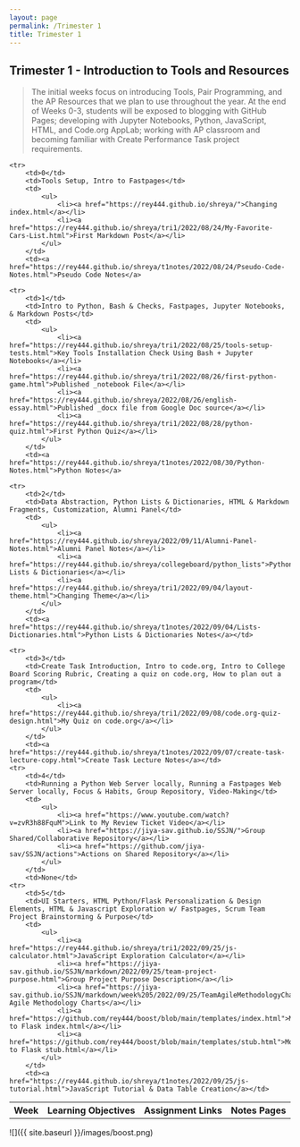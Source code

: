 ```yaml
---
layout: page
permalink: /Trimester 1
title: Trimester 1
---
```

## Trimester 1 - Introduction to Tools and Resources
> The initial weeks focus on introducing Tools, Pair Programming, and the AP Resources that we plan to use throughout the year. At the end of Weeks 0-3, students will be exposed to blogging with GitHub Pages; developing with Jupyter Notebooks, Python, JavaScript, HTML, and Code.org AppLab; working with AP classroom and becoming familiar with Create Performance Task project requirements.


<table>
    <tr>
     <th>Week</th>
     <th>Learning Objectives</th>
     <th>Assignment Links</th>
     <th>Notes Pages</th>
    </tr>
    
    <tr>
        <td>0</td>
        <td>Tools Setup, Intro to Fastpages</td>
        <td>
            <ul>
                <li><a href="https://rey444.github.io/shreya/">Changing index.html</a></li>
                <li><a href="https://rey444.github.io/shreya/tri1/2022/08/24/My-Favorite-Cars-List.html">First Markdown Post</a></li>
            </ul>
        </td>
        <td><a href="https://rey444.github.io/shreya/t1notes/2022/08/24/Pseudo-Code-Notes.html">Pseudo Code Notes</a>

    <tr>
        <td>1</td>
        <td>Intro to Python, Bash & Checks, Fastpages, Jupyter Notebooks, & Markdown Posts</td>
        <td>
            <ul>
                <li><a href="https://rey444.github.io/shreya/tri1/2022/08/25/tools-setup-tests.html">Key Tools Installation Check Using Bash + Jupyter Notebooks</a></li>
                <li><a href="https://rey444.github.io/shreya/tri1/2022/08/26/first-python-game.html">Published _notebook File</a></li>
                <li><a href="https://rey444.github.io/shreya/2022/08/26/english-essay.html">Published _docx file from Google Doc source</a></li>
                <li><a href="https://rey444.github.io/shreya/tri1/2022/08/28/python-quiz.html">First Python Quiz</a></li>
            </ul>
        </td>
        <td><a href="https://rey444.github.io/shreya/t1notes/2022/08/30/Python-Notes.html">Python Notes</a>

    <tr>
        <td>2</td>
        <td>Data Abstraction, Python Lists & Dictionaries, HTML & Markdown Fragments, Customization, Alumni Panel</td>
        <td>
            <ul>
                <li><a href="https://rey444.github.io/shreya/2022/09/11/Alumni-Panel-Notes.html">Alumni Panel Notes</a></li>
                <li><a href="https://rey444.github.io/shreya/collegeboard/python_lists">Python Lists & Dictionaries</a></li>
                <li><a href="https://rey444.github.io/shreya/tri1/2022/09/04/layout-theme.html">Changing Theme</a></li>
            </ul>
        </td>
        <td><a href="https://rey444.github.io/shreya/t1notes/2022/09/04/Lists-Dictionaries.html">Python Lists & Dictionaries Notes</a></td>
    
    <tr>
        <td>3</td>
        <td>Create Task Introduction, Intro to code.org, Intro to College Board Scoring Rubric, Creating a quiz on code.org, How to plan out a program</td>
        <td>
            <ul>
                <li><a href="https://rey444.github.io/shreya/tri1/2022/09/08/code.org-quiz-design.html">My Quiz on code.org</a></li>
            </ul>
        </td>
        <td><a href="https://rey444.github.io/shreya/t1notes/2022/09/07/create-task-lecture-copy.html">Create Task Lecture Notes</a></td>
    <tr>
        <td>4</td>
        <td>Running a Python Web Server locally, Running a Fastpages Web Server locally, Focus & Habits, Group Repository, Video-Making</td>
        <td>
            <ul>
                <li><a href="https://www.youtube.com/watch?v=zvR3h88FquM">Link to My Review Ticket Video</a></li>
                <li><a href="https://jiya-sav.github.io/SSJN/">Group Shared/Collaborative Repository</a></li>
                <li><a href="https://github.com/jiya-sav/SSJN/actions">Actions on Shared Repository</a></li>
            </ul>
        </td>
        <td>None</td>
    <tr>
        <td>5</td>
        <td>UI Starters, HTML Python/Flask Personalization & Design Elements, HTML & Javascript Exploration w/ Fastpages, Scrum Team Project Brainstorming & Purpose</td>
        <td>
            <ul>
                <li><a href="https://rey444.github.io/shreya/tri1/2022/09/25/js-calculator.html">JavaScript Exploration Calculator</a></li>
                <li><a href="https://jiya-sav.github.io/SSJN/markdown/2022/09/25/team-project-purpose.html">Group Project Purpose Description</a></li>
                <li><a href="https://jiya-sav.github.io/SSJN/markdown/week%205/2022/09/25/TeamAgileMethodologyCharts.html">Team Agile Methodology Charts</a></li>
                <li><a href="https://github.com/rey444/boost/blob/main/templates/index.html">Modifications to Flask index.html</a></li>
                <li><a href="https://github.com/rey444/boost/blob/main/templates/stub.html">Modifications to Flask stub.html</a></li>
            </ul>
        </td>
        <td><a href="https://rey444.github.io/shreya/t1notes/2022/09/25/js-tutorial.html">JavaScript Tutorial & Data Table Creation</a></td>

</table>

![]({{ site.baseurl }}/images/boost.png)
